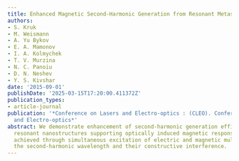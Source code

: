 ```yaml
---
title: Enhanced Magnetic Second-Harmonic Generation from Resonant Metasurfaces
authors:
- S. Kruk
- M. Weismann
- A. Yu Bykov
- E. A. Mamonov
- I. A. Kolmychek
- T. V. Murzina
- N. C. Panoiu
- D. N. Neshev
- Y. S. Kivshar
date: '2015-09-01'
publishDate: '2025-03-15T17:20:00.411372Z'
publication_types:
- article-journal
publication: '*Conference on Lasers and Electro-optics : (CLEO). Conference on Lasers
  and Electro-optics*'
abstract: We demonstrate enhancement of second-harmonic generation efficiency in sub-wavelength
  resonant nanostructures supporting optically induced magnetic response. This is
  achieved through simultaneous excitation of electric and magnetic multipoles at
  the second-harmonic wavelength and their constructive interference.
---
```

